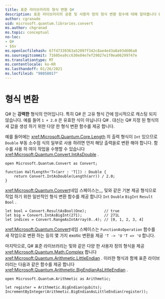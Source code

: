 ```yaml
---
title: 표준 라이브러리의 형식 변환 Q#
description: 표준 라이브러리의 공용 및 사용자 정의 형식 변환 함수에 대해 알아봅니다 Q# .
author: cgranade
uid: microsoft.quantum.libraries.convert
ms.author: chgranad
ms.topic: conceptual
no-loc:
- Q#
- $$v
ms.openlocfilehash: 67f47339363a52097f342c8ae4e43a8a93d606a8
ms.sourcegitcommit: 71605ea9cc630e84e7ef29027e1f0ea06299747e
ms.translationtype: MT
ms.contentlocale: ko-KR
ms.lasthandoff: 01/26/2021
ms.locfileid: "98858017"
---
```

# <a name="type-conversions"></a>형식 변환 #

Q# 는 **강력한** 형식의 언어입니다.
특히 Q# 은 고유 형식 간에 암시적으로 캐스팅 되지 않습니다. 예를 들어 `1 + 2.0` 은 유효한 식이 아닙니다 Q# .
대신는 Q# 지정 된 형식의 새 값을 생성 하기 위한 다양 한 형식 변환 함수를 제공 합니다.

예를 들어에는 <xref:Microsoft.Quantum.Core.Length> 의 출력 형식이 `Int` 있으므로 `Double` 부동 소수점 식의 일부로 사용 하려면 먼저 해당 출력을로 변환 해야 합니다.
함수를 사용 하 여이 작업을 수행할 수 있습니다 <xref:Microsoft.Quantum.Convert.IntAsDouble> .

```qsharp
open Microsoft.Quantum.Convert as Convert;

function HalfLength<'T>(arr : 'T[]) : Double {
    return Convert.IntAsDouble(Length(arr)) / 2.0;
}
```

<xref:Microsoft.Quantum.Convert>네임 스페이스는,,, 및와 같은 기본 제공 형식으로 작업 하기 위한 일반적인 형식 변환 함수를 제공 합니다 `Int` `Double` `BigInt` `Result` `Bool` .

```qsharp
let bool = Convert.ResultAsBool(One);        // true
let big = Convert.IntAsBigInt(271);          // 271L
let indices = Convert.RangeAsIntArray(0..4); // [0, 1, 2, 3, 4]
```

<xref:Microsoft.Quantum.Convert>네임 스페이스는 `FunctionAsOperation` 함수를 새 작업으로 변환 하는 등의 몇 가지 exotic 변환을 제공 `'T -> 'U` `'T => 'U` 합니다.

마지막으로, Q# 표준 라이브러리는 및와 같은 다양 한 사용자 정의 형식을 제공 <xref:Microsoft.Quantum.Math.Complex> 합니다 <xref:Microsoft.Quantum.Arithmetic.LittleEndian> .
이러한 형식과 함께 표준 라이브러리는 다음과 같은 함수를 제공 합니다 <xref:Microsoft.Quantum.Arithmetic.BigEndianAsLittleEndian> .

```qsharp
open Microsoft.Quantum.Arithmetic as Arithmetic;

let register = Arithmetic.BigEndian(qubits);
IncrementByInteger(Arithmetic.BigEndianAsLittleEndian(register));
```
